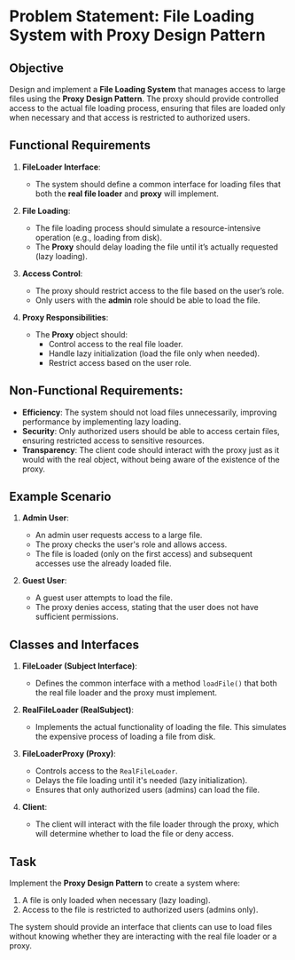 # Problem Statement: File Loading System with Proxy Design Pattern

## Objective
Design and implement a **File Loading System** that manages access to large files using the **Proxy Design Pattern**. The proxy should provide controlled access to the actual file loading process, ensuring that files are loaded only when necessary and that access is restricted to authorized users.

## Functional Requirements

1. **FileLoader Interface**:
   - The system should define a common interface for loading files that both the **real file loader** and **proxy** will implement.

2. **File Loading**:
   - The file loading process should simulate a resource-intensive operation (e.g., loading from disk).
   - The **Proxy** should delay loading the file until it’s actually requested (lazy loading).
   
3. **Access Control**:
   - The proxy should restrict access to the file based on the user’s role.
   - Only users with the **admin** role should be able to load the file.

4. **Proxy Responsibilities**:
   - The **Proxy** object should:
     - Control access to the real file loader.
     - Handle lazy initialization (load the file only when needed).
     - Restrict access based on the user role.

## Non-Functional Requirements:
- **Efficiency**: The system should not load files unnecessarily, improving performance by implementing lazy loading.
- **Security**: Only authorized users should be able to access certain files, ensuring restricted access to sensitive resources.
- **Transparency**: The client code should interact with the proxy just as it would with the real object, without being aware of the existence of the proxy.

## Example Scenario

1. **Admin User**: 
   - An admin user requests access to a large file. 
   - The proxy checks the user's role and allows access.
   - The file is loaded (only on the first access) and subsequent accesses use the already loaded file.

2. **Guest User**: 
   - A guest user attempts to load the file.
   - The proxy denies access, stating that the user does not have sufficient permissions.

## Classes and Interfaces

1. **FileLoader (Subject Interface)**:
   - Defines the common interface with a method `loadFile()` that both the real file loader and the proxy must implement.

2. **RealFileLoader (RealSubject)**:
   - Implements the actual functionality of loading the file. This simulates the expensive process of loading a file from disk.

3. **FileLoaderProxy (Proxy)**:
   - Controls access to the `RealFileLoader`.
   - Delays the file loading until it's needed (lazy initialization).
   - Ensures that only authorized users (admins) can load the file.

4. **Client**:
   - The client will interact with the file loader through the proxy, which will determine whether to load the file or deny access.

## Task
Implement the **Proxy Design Pattern** to create a system where:
1. A file is only loaded when necessary (lazy loading).
2. Access to the file is restricted to authorized users (admins only).

The system should provide an interface that clients can use to load files without knowing whether they are interacting with the real file loader or a proxy.
